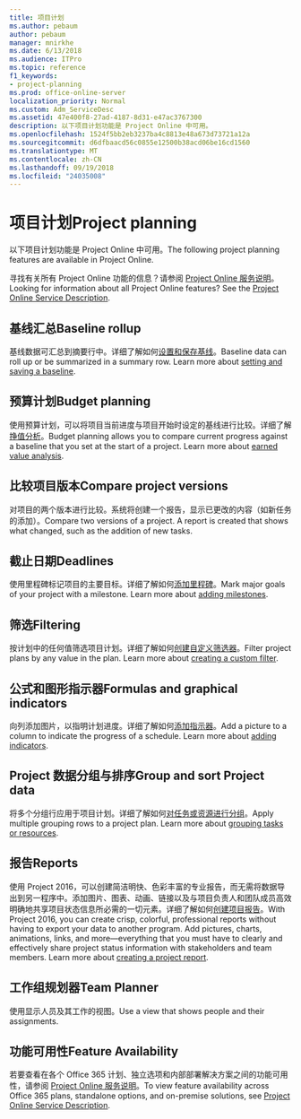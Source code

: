 ```yaml
---
title: 项目计划
ms.author: pebaum
author: pebaum
manager: mnirkhe
ms.date: 6/13/2018
ms.audience: ITPro
ms.topic: reference
f1_keywords:
- project-planning
ms.prod: office-online-server
localization_priority: Normal
ms.custom: Adm_ServiceDesc
ms.assetid: 47e400f8-27ad-4187-8d31-e47ac3767300
description: 以下项目计划功能是 Project Online 中可用。
ms.openlocfilehash: 1524f5bb2eb3237ba4c8813e48a673d73721a12a
ms.sourcegitcommit: d6dfbaacd56c0855e12500b38acd06be16cd1560
ms.translationtype: MT
ms.contentlocale: zh-CN
ms.lasthandoff: 09/19/2018
ms.locfileid: "24035008"
---
```

# <a name="project-planning"></a><span data-ttu-id="186a3-103">项目计划</span><span class="sxs-lookup"><span data-stu-id="186a3-103">Project planning</span></span>

<span data-ttu-id="186a3-104">以下项目计划功能是 Project Online 中可用。</span><span class="sxs-lookup"><span data-stu-id="186a3-104">The following project planning features are available in Project Online.</span></span>
  
<span data-ttu-id="186a3-p101">寻找有关所有 Project Online 功能的信息？请参阅 [Project Online 服务说明](project-online-service-description.md)。</span><span class="sxs-lookup"><span data-stu-id="186a3-p101">Looking for information about all Project Online features? See the [Project Online Service Description](project-online-service-description.md).</span></span>
  
## <a name="baseline-rollup"></a><span data-ttu-id="186a3-107">基线汇总</span><span class="sxs-lookup"><span data-stu-id="186a3-107">Baseline rollup</span></span>
<span data-ttu-id="186a3-108"><a name="bkmk_Baselinerollup"> </a></span><span class="sxs-lookup"><span data-stu-id="186a3-108"></span></span>

<span data-ttu-id="186a3-p102">基线数据可汇总到摘要行中。详细了解如何[设置和保存基线](https://go.microsoft.com/fwlink/p/?LinkId=271346)。</span><span class="sxs-lookup"><span data-stu-id="186a3-p102">Baseline data can roll up or be summarized in a summary row. Learn more about [setting and saving a baseline](https://go.microsoft.com/fwlink/p/?LinkId=271346).</span></span>
  
## <a name="budget-planning"></a><span data-ttu-id="186a3-111">预算计划</span><span class="sxs-lookup"><span data-stu-id="186a3-111">Budget planning</span></span>
<span data-ttu-id="186a3-112"><a name="bkmk_Budgetplanning"> </a></span><span class="sxs-lookup"><span data-stu-id="186a3-112"></span></span>

<span data-ttu-id="186a3-p103">使用预算计划，可以将项目当前进度与项目开始时设定的基线进行比较。详细了解[挣值分析](https://go.microsoft.com/fwlink/p/?LinkId=271336)。</span><span class="sxs-lookup"><span data-stu-id="186a3-p103">Budget planning allows you to compare current progress against a baseline that you set at the start of a project. Learn more about [earned value analysis](https://go.microsoft.com/fwlink/p/?LinkId=271336).</span></span>
  
## <a name="compare-project-versions"></a><span data-ttu-id="186a3-115">比较项目版本</span><span class="sxs-lookup"><span data-stu-id="186a3-115">Compare project versions</span></span>
<span data-ttu-id="186a3-116"><a name="bkmk_Compareprojectversions"> </a></span><span class="sxs-lookup"><span data-stu-id="186a3-116"></span></span>

<span data-ttu-id="186a3-p104">对项目的两个版本进行比较。系统将创建一个报告，显示已更改的内容（如新任务的添加）。</span><span class="sxs-lookup"><span data-stu-id="186a3-p104">Compare two versions of a project. A report is created that shows what changed, such as the addition of new tasks.</span></span>
  
## <a name="deadlines"></a><span data-ttu-id="186a3-119">截止日期</span><span class="sxs-lookup"><span data-stu-id="186a3-119">Deadlines</span></span>
<span data-ttu-id="186a3-120"><a name="bkmk_Deadlines"> </a></span><span class="sxs-lookup"><span data-stu-id="186a3-120"></span></span>

<span data-ttu-id="186a3-p105">使用里程碑标记项目的主要目标。详细了解如何[添加里程碑](https://go.microsoft.com/fwlink/p/?LinkId=271339)。</span><span class="sxs-lookup"><span data-stu-id="186a3-p105">Mark major goals of your project with a milestone. Learn more about [adding milestones](https://go.microsoft.com/fwlink/p/?LinkId=271339).</span></span>
  
## <a name="filtering"></a><span data-ttu-id="186a3-123">筛选</span><span class="sxs-lookup"><span data-stu-id="186a3-123">Filtering</span></span>
<span data-ttu-id="186a3-124"><a name="bkmk_Filtering"> </a></span><span class="sxs-lookup"><span data-stu-id="186a3-124"></span></span>

<span data-ttu-id="186a3-p106">按计划中的任何值筛选项目计划。详细了解如何[创建自定义筛选器](https://go.microsoft.com/fwlink/p/?LinkId=271341)。</span><span class="sxs-lookup"><span data-stu-id="186a3-p106">Filter project plans by any value in the plan. Learn more about [creating a custom filter](https://go.microsoft.com/fwlink/p/?LinkId=271341).</span></span>
  
## <a name="formulas-and-graphical-indicators"></a><span data-ttu-id="186a3-127">公式和图形指示器</span><span class="sxs-lookup"><span data-stu-id="186a3-127">Formulas and graphical indicators</span></span>
<span data-ttu-id="186a3-128"><a name="bkmk_Formulasandgraphicalindicators"> </a></span><span class="sxs-lookup"><span data-stu-id="186a3-128"></span></span>

<span data-ttu-id="186a3-p107">向列添加图片，以指明计划进度。详细了解如何[添加指示器](https://go.microsoft.com/fwlink/p/?LinkId=271340)。</span><span class="sxs-lookup"><span data-stu-id="186a3-p107">Add a picture to a column to indicate the progress of a schedule. Learn more about [adding indicators](https://go.microsoft.com/fwlink/p/?LinkId=271340).</span></span>
  
## <a name="group-and-sort-project-data"></a><span data-ttu-id="186a3-131">Project 数据分组与排序</span><span class="sxs-lookup"><span data-stu-id="186a3-131">Group and sort Project data</span></span>
<span data-ttu-id="186a3-132"><a name="bkmk_GroupandsortProjectdata"> </a></span><span class="sxs-lookup"><span data-stu-id="186a3-132"></span></span>

<span data-ttu-id="186a3-p108">将多个分组行应用于项目计划。详细了解如何[对任务或资源进行分组](https://go.microsoft.com/fwlink/p/?LinkId=271326)。</span><span class="sxs-lookup"><span data-stu-id="186a3-p108">Apply multiple grouping rows to a project plan. Learn more about [grouping tasks or resources](https://go.microsoft.com/fwlink/p/?LinkId=271326).</span></span>
  
## <a name="reports"></a><span data-ttu-id="186a3-135">报告</span><span class="sxs-lookup"><span data-stu-id="186a3-135">Reports</span></span>
<span data-ttu-id="186a3-136"><a name="bkmk_Reports"> </a></span><span class="sxs-lookup"><span data-stu-id="186a3-136"></span></span>

<span data-ttu-id="186a3-p109">使用 Project 2016，可以创建简洁明快、色彩丰富的专业报告，而无需将数据导出到另一程序中。添加图片、图表、动画、链接以及与项目负责人和团队成员高效明确地共享项目状态信息所必需的一切元素。详细了解如何[创建项目报告](https://go.microsoft.com/fwlink/p/?LinkId=271349)。</span><span class="sxs-lookup"><span data-stu-id="186a3-p109">With Project 2016, you can create crisp, colorful, professional reports without having to export your data to another program. Add pictures, charts, animations, links, and more—everything that you must have to clearly and effectively share project status information with stakeholders and team members. Learn more about [creating a project report](https://go.microsoft.com/fwlink/p/?LinkId=271349).</span></span>
  
## <a name="team-planner"></a><span data-ttu-id="186a3-140">工作组规划器</span><span class="sxs-lookup"><span data-stu-id="186a3-140">Team Planner</span></span>
<span data-ttu-id="186a3-141"><a name="bkmk_TeamPlanner"> </a></span><span class="sxs-lookup"><span data-stu-id="186a3-141"></span></span>

<span data-ttu-id="186a3-142">使用显示人员及其工作的视图。</span><span class="sxs-lookup"><span data-stu-id="186a3-142">Use a view that shows people and their assignments.</span></span> 
  
## <a name="feature-availability"></a><span data-ttu-id="186a3-143">功能可用性</span><span class="sxs-lookup"><span data-stu-id="186a3-143">Feature Availability</span></span>
<span data-ttu-id="186a3-144"><a name="bkmk_TeamPlanner"> </a></span><span class="sxs-lookup"><span data-stu-id="186a3-144"></span></span>

<span data-ttu-id="186a3-145">若要查看在各个 Office 365 计划、独立选项和内部部署解决方案之间的功能可用性，请参阅 [Project Online 服务说明](project-online-service-description.md)。</span><span class="sxs-lookup"><span data-stu-id="186a3-145">To view feature availability across Office 365 plans, standalone options, and on-premise solutions, see [Project Online Service Description](project-online-service-description.md).</span></span>
  

